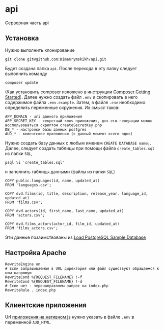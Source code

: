 # api
Серверная часть api

## Установка
Нужно выполнить клонирование
```
git clone git@github.com:DimaKrymskikh/api.git
```
Будет создана папка `api`. 
После перехода в эту папку следует выполнить команду
```
composer update
```
(Как установить composer изложено в инструкции [Composer Getting Started](https://getcomposer.org/doc/00-intro.md)).
Далее нужно создать файл `.env` и скопировать в него содержимое файла `.env.example`. Затем, в файле `.env` необходимо определить переменные окружения. Их смысл таков:
```
APP_DOMAIN - uri данного приложения
APP_SECRET_KEY - секретный ключ приложения, для его генерации можно воспользоваться скриптом createSecretKey.php
DB_* - настройки базы данных postgres
AUD_* - клиентские приложения (в данный момент всего одно)
```
Нужно создать базу данных с любым именем `CREATE DATABASE name;`.
Далее, следует создать таблицы при помощи файла `create_tables.sql` из папки `SQL`,
```
psql \i 'create_tables.sql'
```
и заполнить таблицы данными (файлы из папки `SQL`)
```
COPY public.languages(id, name, updated_at)
FROM 'languages.csv';

COPY dvd.films(id, title, description, release_year, language_id, updated_at)
FROM 'films.csv';

COPY dvd.actors(id, first_name, last_name, updated_at)
FROM 'actors.csv';

COPY dvd.films_actors(actor_id, film_id, updated_at)
FROM 'films_actors.csv';
```
Эти данные позаимствованы из 
[Load PostgreSQL Sample Database](https://www.postgresqltutorial.com/postgresql-getting-started/load-postgresql-sample-database/)

## Настройка Apache
```
RewriteEngine on
# Если запрашиваемая в URL директория или файл существуют обращаемся к ним напрямую
RewriteCond %{REQUEST_FILENAME} !-f
RewriteCond %{REQUEST_FILENAME} !-d
# Если нет - перенаправляем запрос на index.php
RewriteRule . index.php
```

## Клиентские приложения
Url [приложения на нативном js](https://github.com/DimaKrymskikh/html) нужно указать в файле `.env` в переменной `AUD_HTML`.
